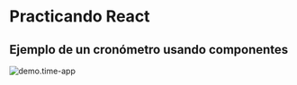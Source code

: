 # Practicando React
## Ejemplo de un cronómetro usando componentes
![demo.time-app](https://user-images.githubusercontent.com/32286691/36887193-061bb996-1dbe-11e8-905a-59da727eba09.png)



